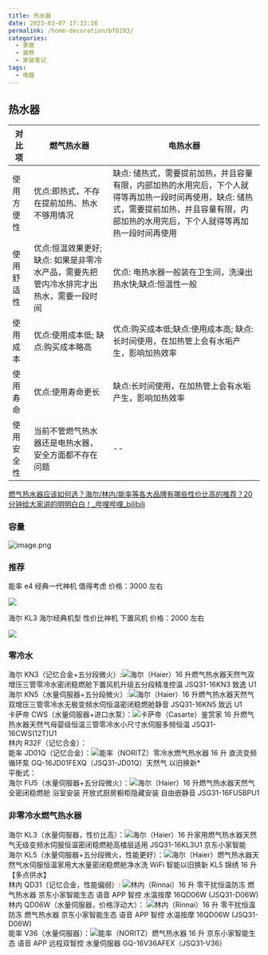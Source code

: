 ```yaml
---
title: 热水器
date: 2023-03-07 17:33:18
permalink: /home-decoration/bf6193/
categories:
  - 家居
  - 装修
  - 家装笔记
tags:
  - 电器
---
```


## 热水器
  
 对比项| 燃气热水器|电热水器
  ----|----|----
使用方便性 | 优点:即热式，不存在提前加热、热水不够用情况   |  缺点: 储热式，需要提前加热，并且容量有限，内部加热的水用完后，下个人就得等再加热一段时间再使用，缺点: 储热式，需要提前加热，并且容量有限，内部加热的水用完后，下个人就得等再加热一段时间再使用
使用舒适性 | 优点:恒温效果更好;缺点: 如果是非零冷水产品，需要先把管内冷水排完才出热水，需要一段时间 | 优点: 电热水器一般装在卫生间，洗澡出热水快;缺点:恒温性一般
使用成本 | 优点:使用成本低; 缺点:购买成本略高   |   优点:购买成本低;缺点:使用成本高; 缺点:长时间使用，在加热管上会有水垢产生，影响加热效率
使用寿命 | 优点:使用寿命更长 | 缺点:长时间使用，在加热管上会有水垢产生，影响加热效率
使用安全性| 当前不管燃气热水器还是电热水器，安全方面都不存在问题|--

[燃气热水器应该如何选？海尔/林内/能率等各大品牌有哪些性价比高的推荐？20 分钟给大家讲的明明白白！_哔哩哔哩_bilibili](https://www.bilibili.com/video/BV1xj411g7cd/?vd_source=f0ec10d1a61ee66ef7bcad42b198b3d5)

### 容量

![image.png](https://wt-box.worktile.com/public/f400394f-fbe1-48f6-8fb9-3f988e63e207)
### 推荐

能率 e4 经典一代神机 值得考虑 价格：3000 左右

![](https://w4.hoopchina.com.cn/images/m/default_img_new.png)

海尔 KL3 海尔经典机型 性价比神机 下置风机 价格：2000 左右

![](https://w4.hoopchina.com.cn/images/m/default_img_new.png)


### 零冷水
海尔 KN3（记忆合金+五分段微火）:![](https://i0.hdslb.com/bfs/sycp/mgk/img/202202/e678dd37ebe54e6f448bae97c0329c2c.png@.webp)海尔（Haier）16 升燃气热水器天然气双增压三管零冷水密闭稳燃舱下置风机升级五分段精准控温 JSQ31-16KN3 致逸 U1  
海尔 KN5（水量伺服器+五分段微火）:![](https://i0.hdslb.com/bfs/sycp/mgk/img/202202/e678dd37ebe54e6f448bae97c0329c2c.png@.webp)海尔（Haier）16 升燃气热水器天然气双增压三管零冷水无极变频水伺恒温密闭稳燃舱静音 JSQ31-16KN5 致远 U1  
卡萨帝 CWS（水量伺服器+进口水泵）：![](https://i0.hdslb.com/bfs/sycp/mgk/img/202202/e678dd37ebe54e6f448bae97c0329c2c.png@.webp)卡萨帝（Casarte）鉴赏家 16 升燃气热水器天然气母婴级恒温三管零冷水小尺寸水伺服多频恒温 JSQ31-16CWS(12T)U1  
林内 R32F（记忆合金）：  
能率 JD01Q（记忆合金）：![](https://i0.hdslb.com/bfs/sycp/mgk/img/202202/e678dd37ebe54e6f448bae97c0329c2c.png@.webp)能率（NORITZ）零冷水燃气热水器 16 升 直流变频循环泵 GQ-16JD01FEXQ（JSQ31-JD01Q）天然气 以旧换新\*  
平衡式：  
海尔 FU5（水量伺服器+五分段微火）：![](https://i0.hdslb.com/bfs/sycp/mgk/img/202202/e678dd37ebe54e6f448bae97c0329c2c.png@.webp)海尔（Haier）16 升燃气热水器天然气全密闭稳燃舱 浴室安装 开放式厨房橱柜隐藏安装 自由嵌静音 JSG31-16FU5BPU1

### 非零冷水燃气热水器

海尔 KL3（水量伺服器，性价比高）：![](https://i0.hdslb.com/bfs/sycp/mgk/img/202202/e678dd37ebe54e6f448bae97c0329c2c.png@.webp)海尔（Haier）16 升家用燃气热水器天然气无级变频水伺服恒温密闭稳燃舱高楼层适用 JSQ31-16KL3U1 京东小家智能  
海尔 KL5（水量伺服器+五分段微火，性能更好）：![](https://i0.hdslb.com/bfs/sycp/mgk/img/202202/e678dd37ebe54e6f448bae97c0329c2c.png@.webp)海尔（Haier）燃气热水器天然气水伺服恒温家用大水量密闭稳燃舱净水洗 WiFi 智能以旧换新 KL5 锦绣 16 升【多点供水】  
林内 QD31（记忆合金，性能偏弱）: ![](https://i0.hdslb.com/bfs/sycp/mgk/img/202202/e678dd37ebe54e6f448bae97c0329c2c.png@.webp)林内（Rinnai）16 升 零干扰恒温防冻 燃气热水器 京东小家智能生态 语音 APP 智控 水温按摩 16QD06W (JSQ31-D06W)  
林内 QD06W（水量伺服器，价格浮动大）： ![](https://i0.hdslb.com/bfs/sycp/mgk/img/202202/e678dd37ebe54e6f448bae97c0329c2c.png@.webp)林内（Rinnai）16 升 零干扰恒温防冻 燃气热水器 京东小家智能生态 语音 APP 智控 水温按摩 16QD06W (JSQ31-D06W)  
能率 V36（水量伺服器）：![](https://i0.hdslb.com/bfs/sycp/mgk/img/202202/e678dd37ebe54e6f448bae97c0329c2c.png@.webp)能率（NORITZ）燃气热水器 16 升 京东小家智能生态 语音 APP 远程双智控 水量伺服器 GQ-16V36AFEX（JSQ31-V36）

